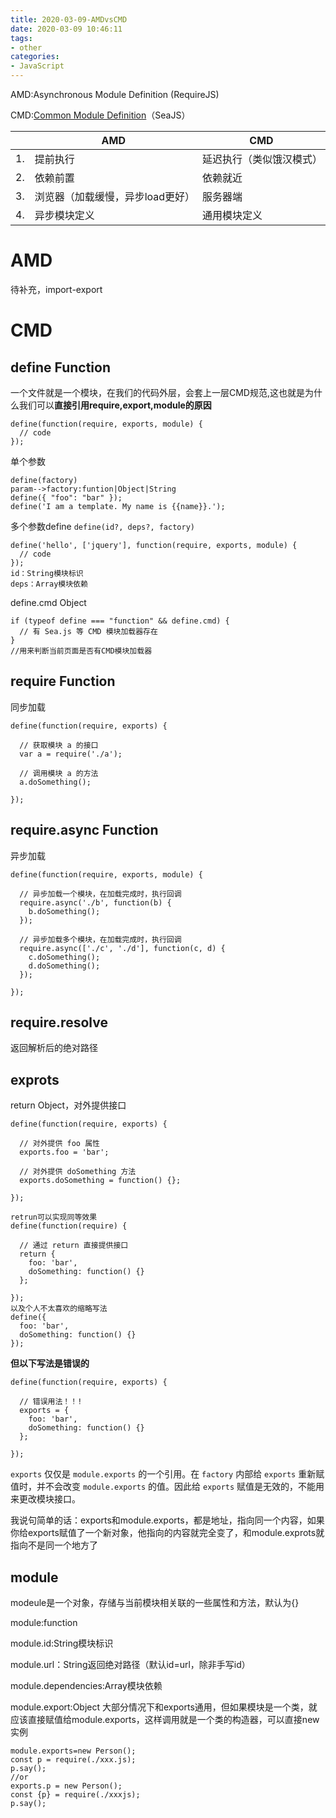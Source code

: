 ```yaml
---
title: 2020-03-09-AMDvsCMD
date: 2020-03-09 10:46:11
tags:
- other
categories:
- JavaScript
---
```


AMD:Asynchronous Module Definition (RequireJS)

CMD:[Common Module Definition](https://github.com/cmdjs/specification/blob/master/draft/module.md)（SeaJS）

|      | AMD                              | CMD                      |
| ---- | -------------------------------- | ------------------------ |
| 1.   | 提前执行                         | 延迟执行（类似饿汉模式） |
| 2.   | 依赖前置                         | 依赖就近                 |
| 3.   | 浏览器（加载缓慢，异步load更好） | 服务器端                 |
| 4.   | 异步模块定义                     | 通用模块定义             |

# AMD

待补充，import-export

# CMD

## define Function

一个文件就是一个模块，在我们的代码外层，会套上一层CMD规范,这也就是为什么我们可以**直接引用require,export,module的原因**

```
define(function(require, exports, module) {
  // code
});
```

单个参数

```
define(factory)
param-->factory:funtion|Object|String
define({ "foo": "bar" });
define('I am a template. My name is {{name}}.');
```

多个参数define `define(id?, deps?, factory)`

```
define('hello', ['jquery'], function(require, exports, module) {
  // code
});
id：String模块标识
deps：Array模块依赖
```

define.cmd Object

```
if (typeof define === "function" && define.cmd) {
  // 有 Sea.js 等 CMD 模块加载器存在
}
//用来判断当前页面是否有CMD模块加载器
```

## require Function

同步加载

```
define(function(require, exports) {

  // 获取模块 a 的接口
  var a = require('./a');

  // 调用模块 a 的方法
  a.doSomething();

});
```

 ## require.async Function

异步加载

```
define(function(require, exports, module) {

  // 异步加载一个模块，在加载完成时，执行回调
  require.async('./b', function(b) {
    b.doSomething();
  });

  // 异步加载多个模块，在加载完成时，执行回调
  require.async(['./c', './d'], function(c, d) {
    c.doSomething();
    d.doSomething();
  });

});
```

## require.resolve

返回解析后的绝对路径

## exprots

return Object，对外提供接口

```
define(function(require, exports) {

  // 对外提供 foo 属性
  exports.foo = 'bar';

  // 对外提供 doSomething 方法
  exports.doSomething = function() {};

});

retrun可以实现同等效果
define(function(require) {

  // 通过 return 直接提供接口
  return {
    foo: 'bar',
    doSomething: function() {}
  };

});
以及个人不太喜欢的缩略写法
define({
  foo: 'bar',
  doSomething: function() {}
});

```

**但以下写法是错误的**

```
define(function(require, exports) {

  // 错误用法！！!
  exports = {
    foo: 'bar',
    doSomething: function() {}
  };

});
```

`exports` 仅仅是 `module.exports` 的一个引用。在 `factory` 内部给 `exports` 重新赋值时，并不会改变 `module.exports` 的值。因此给 `exports` 赋值是无效的，不能用来更改模块接口。

我说句简单的话：exports和module.exports，都是地址，指向同一个内容，如果你给exports赋值了一个新对象，他指向的内容就完全变了，和module.exprots就指向不是同一个地方了

## module

modeule是一个对象，存储与当前模块相关联的一些属性和方法，默认为{}

module:function

module.id:String模块标识

module.url：String返回绝对路径（默认id=url，除非手写id）

module.dependencies:Array模块依赖

module.export:Object 大部分情况下和exports通用，但如果模块是一个类，就应该直接赋值给module.exports，这样调用就是一个类的构造器，可以直接new实例

```
module.exports=new Person();
const p = require(./xxx.js);
p.say();
//or
exports.p = new Person();
const {p} = require(./xxxjs);
p.say();

```

